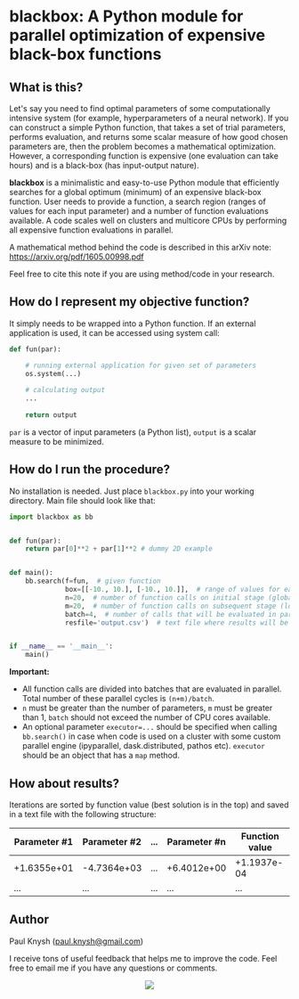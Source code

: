 # blackbox: A Python module for parallel optimization of expensive black-box functions

## What is this?

Let's say you need to find optimal parameters of some computationally intensive system (for example, hyperparameters of a neural network). If you can construct a simple Python function, that takes a set of trial parameters, performs evaluation, and returns some scalar measure of how good chosen parameters are, then the problem becomes a mathematical optimization. However, a corresponding function is expensive (one evaluation can take hours) and is a black-box (has input-output nature).

**blackbox** is a minimalistic and easy-to-use Python module that efficiently searches for a global optimum (minimum) of an expensive black-box function. User needs to provide a function, a search region (ranges of values for each input parameter) and a number of function evaluations available. A code scales well on clusters and multicore CPUs by performing all expensive function evaluations in parallel.

A mathematical method behind the code is described in this arXiv note: https://arxiv.org/pdf/1605.00998.pdf

Feel free to cite this note if you are using method/code in your research.

## How do I represent my objective function?

It simply needs to be wrapped into a Python function. If an external application is used, it can be accessed using system call:
```python
def fun(par):

    # running external application for given set of parameters
    os.system(...)
    
    # calculating output
    ...
    
    return output
```
`par` is a vector of input parameters (a Python list), `output` is a scalar measure to be minimized.

## How do I run the procedure?

No installation is needed. Just place `blackbox.py` into your working directory. Main file should look like that:
```python
import blackbox as bb


def fun(par):
    return par[0]**2 + par[1]**2 # dummy 2D example


def main():
    bb.search(f=fun,  # given function
              box=[[-10., 10.], [-10., 10.]],  # range of values for each parameter (2D case)
              n=20,  # number of function calls on initial stage (global search)
              m=20,  # number of function calls on subsequent stage (local search)
              batch=4,  # number of calls that will be evaluated in parallel
              resfile='output.csv')  # text file where results will be saved


if __name__ == '__main__':
    main()
```
**Important:**
* All function calls are divided into batches that are evaluated in parallel. Total number of these parallel cycles is `(n+m)/batch`.
* `n` must be greater than the number of parameters, `m` must be greater than 1, `batch` should not exceed the number of CPU cores available.
* An optional parameter `executor=...` should be specified when calling `bb.search()` in case when code is used on a cluster with some custom parallel engine (ipyparallel, dask.distributed, pathos etc). `executor` should be an object that has a `map` method.

## How about results?

Iterations are sorted by function value (best solution is in the top) and saved in a text file with the following structure:

Parameter #1 | Parameter #2 | ... | Parameter #n | Function value
--- | --- | --- | --- | ---
+1.6355e+01 | -4.7364e+03 | ... | +6.4012e+00 | +1.1937e-04
... | ... | ... | ... | ...

## Author

Paul Knysh (paul.knysh@gmail.com)

I receive tons of useful feedback that helps me to improve the code. Feel free to email me if you have any questions or comments.

<p align="center">
  <img src="http://i.imgur.com/De7yibS.png">
</p>
